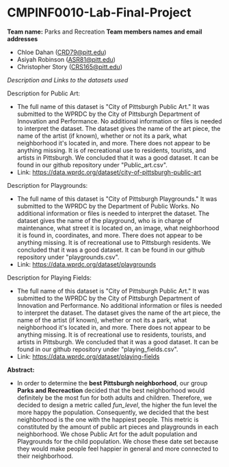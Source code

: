 # CMPINF0010-Lab-Final-Project

**Team name:** Parks and Recreation
**Team members names and email addresses** 
* Chloe Dahan (CRD79@pitt.edu)
* Asiyah Robinson (ASR81@pitt.edu)
* Christopher Story (CRS165@pitt.edu) 

*Description and Links to the datasets used*

Description for Public Art: 
- The full name of this dataset is "City of Pittsburgh Public Art." It was submitted to the WPRDC by the City of Pittsburgh Department of Innovation and Performance. No additional information or files is needed to interpret the dataset. The dataset gives the name of the art piece, the name of the artist (if known), whether or not its a park, what neighborhood it's located in, and more. There does not appear to be anything missing. It is of recreational use to residents, tourists, and artists in Pittsburgh. We concluded that it was a good dataset. It can be found in our github repository under "Public_art.csv".
- Link: https://data.wprdc.org/dataset/city-of-pittsburgh-public-art

Description for Playgrounds:
- The full name of this dataset is "City of Pittsburgh Playgrounds." It was submitted to the WPRDC by the Department of Public Works. No additional information or files is needed to interpret the dataset. The dataset gives the name of the playground, who is in charge of maintenance, what street it is located on, an image, what neighborhood it is found in, coordinates, and more. There does not appear to be anything missing. It is of recreational use to Pittsburgh residents. We concluded that it was a good dataset. It can be found in our github repository under "playgrounds.csv".
- Link: https://data.wprdc.org/dataset/playgrounds

Description for Playing Fields: 
- The full name of this dataset is "City of Pittsburgh Public Art." It was submitted to the WPRDC by the City of Pittsburgh Department of Innovation and Performance. No additional information or files is needed to interpret the dataset. The dataset gives the name of the art piece, the name of the artist (if known), whether or not its a park, what neighborhood it's located in, and more. There does not appear to be anything missing. It is of recreational use to residents, tourists, and artists in Pittsburgh. We concluded that it was a good dataset. It can be found in our github repository under "playing_fields.csv".
- Link: https://data.wprdc.org/dataset/playing-fields


**Abstract:** 
- In order to determine the **best Pittsburgh neighborhood**, our group **Parks and Recreaction** decided that the best neighborhood would definitely be the most fun for both adults and children. Therefore, we decided to design a metric called *fun_level*, the higher the fun level the more happy the population. Consequently, we decided that the best neighborhood is the one with the happiest people. This metric is constituted by the amount of public art pieces and playgrounds in each neighborhood. We chose Public Art for the adult population and Playgrounds for the child population. We chose these date set because they would make people feel happier in general and more connected to their neighborhood.

